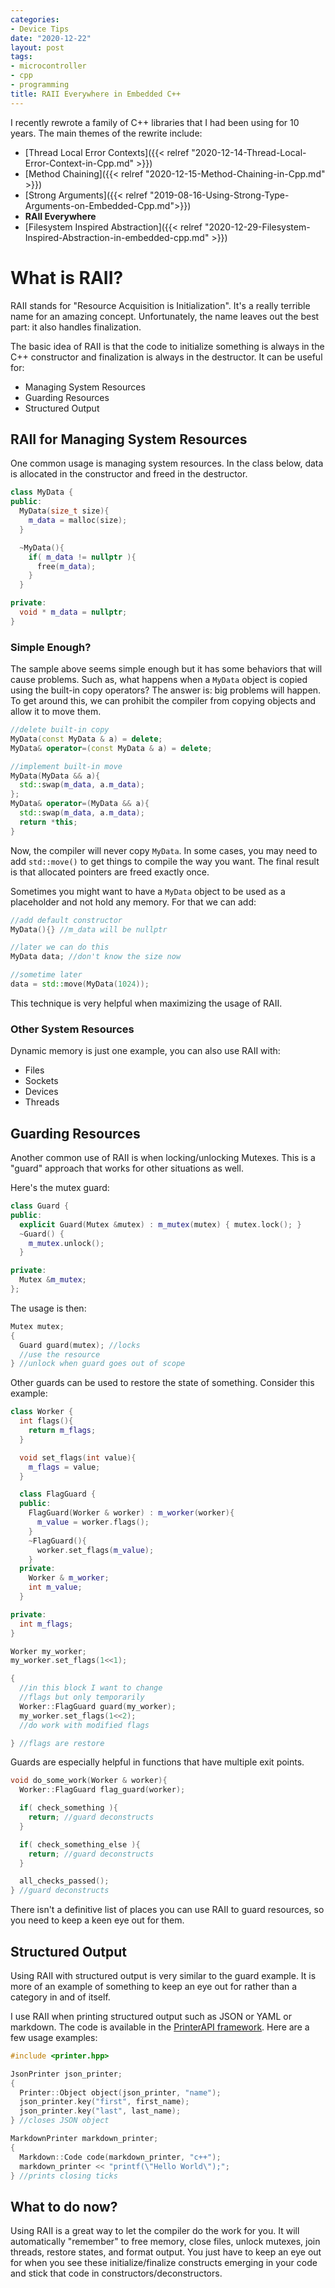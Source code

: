 ```yaml
---
categories:
- Device Tips
date: "2020-12-22"
layout: post
tags:
- microcontroller
- cpp
- programming
title: RAII Everywhere in Embedded C++ 
---
```


I recently rewrote a family of C++ libraries that I had been using for 10 years. The main themes of the rewrite include:

- [Thread Local Error Contexts]({{< relref "2020-12-14-Thread-Local-Error-Context-in-Cpp.md" >}})
- [Method Chaining]({{< relref "2020-12-15-Method-Chaining-in-Cpp.md" >}})
- [Strong Arguments]({{< relref "2019-08-16-Using-Strong-Type-Arguments-on-Embedded-Cpp.md">}})
- **RAII Everywhere**
- [Filesystem Inspired Abstraction]({{< relref "2020-12-29-Filesystem-Inspired-Abstraction-in-embedded-cpp.md" >}})


# What is RAII?

RAII stands for "Resource Acquisition is Initialization". It's a really terrible name for an amazing concept. Unfortunately, the name leaves out the best part: it also handles finalization.

The basic idea of RAII is that the code to initialize something is always in the C++ constructor and finalization is always in the destructor. It can be useful for:

- Managing System Resources
- Guarding Resources
- Structured Output

## RAII for Managing System Resources

One common usage is managing system resources. In the class below, data is allocated in the constructor and freed in the destructor.

```c++
class MyData {
public:
  MyData(size_t size){
    m_data = malloc(size);
  }

  ~MyData(){
    if( m_data != nullptr ){
      free(m_data);
    }
  }

private:
  void * m_data = nullptr;
}
```

### Simple Enough?

The sample above seems simple enough but it has some behaviors that will cause problems. Such as, what happens when a `MyData` object is copied using the built-in copy operators? The answer is: big problems will happen. To get around this, we can prohibit the compiler from copying objects and allow it to move them.

```c++
//delete built-in copy
MyData(const MyData & a) = delete;
MyData& operator=(const MyData & a) = delete;

//implement built-in move
MyData(MyData && a){
  std::swap(m_data, a.m_data);
};
MyData& operator=(MyData && a){
  std::swap(m_data, a.m_data);
  return *this;
}
```

Now, the compiler will never copy `MyData`. In some cases, you may need to add `std::move()` to get things to compile the way you want. The final result is that allocated pointers are freed exactly once.

Sometimes you might want to have a `MyData` object to be used as a placeholder and not hold any memory. For that we can add:

```c++
//add default constructor
MyData(){} //m_data will be nullptr

//later we can do this
MyData data; //don't know the size now

//sometime later
data = std::move(MyData(1024));
```

This technique is very helpful when maximizing the usage of RAII.

### Other System Resources

Dynamic memory is just one example, you can also use RAII with:

- Files
- Sockets
- Devices
- Threads


## Guarding Resources

Another common use of RAII is when locking/unlocking Mutexes. This is a "guard" approach that works for other situations as well.

Here's the mutex guard:

```c++
class Guard {
public:
  explicit Guard(Mutex &mutex) : m_mutex(mutex) { mutex.lock(); }
  ~Guard() {
    m_mutex.unlock();
  }

private:
  Mutex &m_mutex;
};
```

The usage is then:

```c++
Mutex mutex;
{
  Guard guard(mutex); //locks
  //use the resource
} //unlock when guard goes out of scope
```

Other guards can be used to restore the state of something. Consider this example:

```c++
class Worker {
  int flags(){
    return m_flags;
  }

  void set_flags(int value){
    m_flags = value;
  }

  class FlagGuard {
  public:
    FlagGuard(Worker & worker) : m_worker(worker){
      m_value = worker.flags();
    }
    ~FlagGuard(){
      worker.set_flags(m_value);
    }
  private:
    Worker & m_worker;
    int m_value;
  }

private:
  int m_flags;
}

Worker my_worker;
my_worker.set_flags(1<<1);

{
  //in this block I want to change
  //flags but only temporarily
  Worker::FlagGuard guard(my_worker);
  my_worker.set_flags(1<<2);
  //do work with modified flags

} //flags are restore
```

Guards are especially helpful in functions that have multiple exit points.

```c++
void do_some_work(Worker & worker){
  Worker::FlagGuard flag_guard(worker);

  if( check_something ){
    return; //guard deconstructs
  }

  if( check_something_else ){
    return; //guard deconstructs
  }

  all_checks_passed();
} //guard deconstructs
```

There isn't a definitive list of places you can use RAII to guard resources, so you need to keep a keen eye out for them.

## Structured Output

Using RAII with structured output is very similar to the guard example. It is more of an example of something to keep an eye out for rather than a category in and of itself.

I use RAII when printing structured output such as JSON or YAML or markdown. The code is available in the [PrinterAPI framework](https://github.com/StratifyLabs/API). Here are a few usage examples:

```c++
#include <printer.hpp>

JsonPrinter json_printer;
{
  Printer::Object object(json_printer, "name");
  json_printer.key("first", first_name);
  json_printer.key("last", last_name);
} //closes JSON object

MarkdownPrinter markdown_printer;
{
  Markdown::Code code(markdown_printer, "c++");
  markdown_printer << "printf(\"Hello World\");";
} //prints closing ticks
```

## What to do now?

Using RAII is a great way to let the compiler do the work for you. It will automatically "remember" to free memory, close files, unlock mutexes, join threads, restore states, and format output. You just have to keep an eye out for when you see these initialize/finalize constructs emerging in your code and stick that code in constructors/deconstructors.
